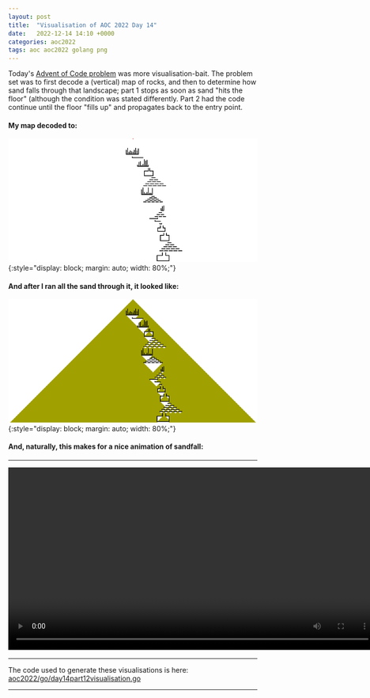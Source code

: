 ```yaml
---
layout: post
title:  "Visualisation of AOC 2022 Day 14"
date:   2022-12-14 14:10 +0000
categories: aoc2022
tags: aoc aoc2022 golang png
---
```


Today's [Advent of Code problem](https://adventofcode.com/2022/day/14) was 
more visualisation-bait. The problem set was to first decode a (vertical)
map of rocks, and then to determine how sand falls through that landscape;
part 1 stops as soon as sand "hits the floor" (although the condition was 
stated differently. Part 2 had the code continue until the floor "fills up"
and propagates back to the entry point. 

#### My map decoded to: 
![Day14 Empty Rock Map Visualisation](/assets/aoc2022day14part2_0000.png "Starting visualisation of the decoded vertical rock map above our heads")
{:style="display: block; margin: auto; width: 80%;"}

#### And after I ran all the sand through it, it looked like:
![Day14 Final Map Visualisation](/assets/aoc2022day14part2_0321.png "Ending visualisation of the rock map with a sand cone stretching back to the entry point")
{:style="display: block; margin: auto; width: 80%;"}

#### And, naturally, this makes for a nice animation of sandfall:
<hr>
<center>
  <video width="745" height="369" controls="controls">
    <source src="/assets/aoc2022_day14part2.webm" type="video/webm; codecs=vp9">
  </video>
</center>
<hr>

The code used to generate these visualisations is here: [aoc2022/go/day14part12visualisation.go](https://github.com/henley-regatta/aoc2022/blob/main/go/day14part2_visualisation.go)

*** 

